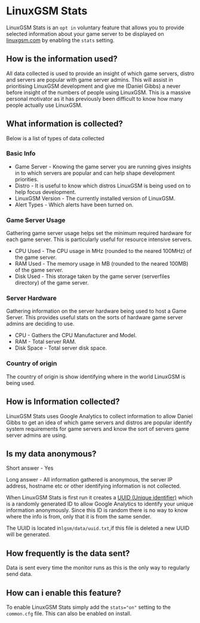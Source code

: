 # LinuxGSM Stats

LinuxGSM Stats is an `opt in` voluntary feature that allows you to provide selected information about your game server to be displayed on [linuxgsm.com](https://linuxgsm.com) by enabling the `stats` setting.

## How is the information used?

All data collected is used to provide an insight of which game servers, distro and servers are popular with game server admins. This will assist in prioritising LinuxGSM development and give me \(Daniel Gibbs\) a never before insight of the numbers of people using LinuxGSM. This is a massive personal motivator as it has previously been difficult to know how many people actually use LinuxGSM.

## What information is collected?

Below is a list of types of data collected

### Basic Info

* Game Server - Knowing the game server you are running gives insights in to which servers are popular and can help shape development priorities.
* Distro - It is useful to know which distros LinuxGSM is being used on to help focus development.
* LinuxGSM Version - The currently installed version of LinuxGSM.
* Alert Types - Which alerts have been turned on.

### Game Server Usage

Gathering game server usage helps set the minimum required hardware for each game server. This is particularly useful for resource intensive servers.

* CPU Used - The CPU usage  in MHz \(rounded to the neared 100MHz\) of the game server.
* RAM Used - The memory usage in MB \(rounded to the neared 100MB\) of the game server.
* Disk Used - This storage taken by the game server \(serverfiles directory\) of the game server.

### Server Hardware

Gathering information on the server hardware being used to host a Game Server. This provides useful stats on the sorts of hardware game server admins are deciding to use.

* CPU - Gathers the CPU Manufacturer and Model.
* RAM - Total server RAM.
* Disk Space - Total server disk space.

### Country of origin

The country of origin is show identifying where in the world LinuxGSM is being used.

## How is Information collected?

LinuxGSM Stats uses Google Analytics to collect information to allow Daniel Gibbs to get an idea of which game servers and distros are popular identify system requirements for game servers and know the sort of servers game server admins are using.

## Is my data anonymous?

Short answer - Yes

Long answer - All information gathered is anonymous, the server IP address, hostname etc or other identifying information is not collected.   
  
When LinuxGSM Stats is first run it creates a [UUID \(Unique identifier\)](https://en.wikipedia.org/wiki/Universally_unique_identifier) which is a randomly generated ID to allow Google Analytics to identify your unique information anonymously. Since this ID is random there is no way to know where the info is from, only that it is from the same sender. 

The UUID is located in`lgsm/data/uuid.txt`,if this file is deleted a new UUID will be generated.

## How frequently is the data sent?

Data is sent every time the monitor runs as this is the only way to regularly send data.

## How can i enable this feature?

To enable LinuxGSM Stats simply add the `stats="on"` setting to the `common.cfg` file. This can also be enabled on install.





